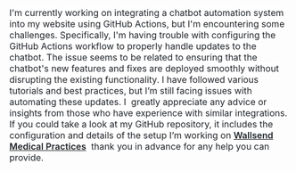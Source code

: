 <p><span style="background-color:rgb(255,255,255);color:rgb(31,35,40);font-family:-apple-system, BlinkMacSystemFont, &quot;Segoe UI&quot;, &quot;Noto Sans&quot;, Helvetica, Arial, sans-serif, &quot;Apple Color Emoji&quot;, &quot;Segoe UI Emoji&quot;;font-size:16px;"><span style="-webkit-text-stroke-width:0px;display:inline !important;float:none;font-style:normal;font-variant-caps:normal;font-variant-ligatures:normal;font-weight:400;letter-spacing:normal;orphans:2;text-align:start;text-decoration-color:initial;text-decoration-style:initial;text-decoration-thickness:initial;text-indent:0px;text-transform:none;white-space:normal;widows:2;word-spacing:0px;">I'm currently working on integrating a chatbot automation system into my website using GitHub Actions, but I'm encountering some challenges. Specifically, I'm having trouble with configuring the GitHub Actions workflow to properly handle updates to the chatbot. The issue seems to be related to ensuring that the chatbot's new features and fixes are deployed smoothly without disrupting the existing functionality. I have followed various tutorials and best practices, but I’m still facing issues with automating these updates. I &nbsp;greatly appreciate any advice or insights from those who have experience with similar integrations. If you could take a look at my GitHub repository, it includes the configuration and details of the setup I’m working on </span></span><a target="_blank" rel="noopener noreferrer" href="https://wallsendhealthcare.com.au/"><strong style="-webkit-text-stroke-width:0px;background-color:rgb(255, 255, 255);box-sizing:border-box;color:rgb(31, 35, 40);font-family:-apple-system, BlinkMacSystemFont, &quot;Segoe UI&quot;, &quot;Noto Sans&quot;, Helvetica, Arial, sans-serif, &quot;Apple Color Emoji&quot;, &quot;Segoe UI Emoji&quot;;font-size:16px;font-style:normal;font-variant-caps:normal;font-variant-ligatures:normal;font-weight:var(--base-text-weight-semibold, 600);letter-spacing:normal;orphans:2;text-align:start;text-decoration-color:initial;text-decoration-style:initial;text-decoration-thickness:initial;text-indent:0px;text-transform:none;white-space:normal;widows:2;word-spacing:0px;">Wallsend Medical Practices</strong></a><span style="background-color:rgb(255,255,255);color:rgb(31,35,40);font-family:-apple-system, BlinkMacSystemFont, &quot;Segoe UI&quot;, &quot;Noto Sans&quot;, Helvetica, Arial, sans-serif, &quot;Apple Color Emoji&quot;, &quot;Segoe UI Emoji&quot;;font-size:16px;"><span style="-webkit-text-stroke-width:0px;display:inline !important;float:none;font-style:normal;font-variant-caps:normal;font-variant-ligatures:normal;font-weight:400;letter-spacing:normal;orphans:2;text-align:start;text-decoration-color:initial;text-decoration-style:initial;text-decoration-thickness:initial;text-indent:0px;text-transform:none;white-space:normal;widows:2;word-spacing:0px;"> &nbsp;thank you in advance for any help you can provide.</span></span></p>
